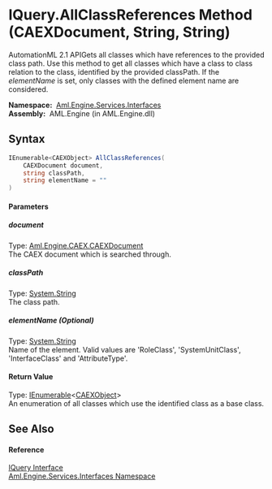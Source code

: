 IQuery.AllClassReferences Method (CAEXDocument, String, String)
===============================================================
AutomationML 2.1 APIGets all classes which have references to the provided class path. Use this method to get all classes which have a class to class relation to the class, identified by the provided classPath. If the *elementName* is set, only classes with the defined element name are considered.

  **Namespace:**  [Aml.Engine.Services.Interfaces][1]  
  **Assembly:**  AML.Engine (in AML.Engine.dll)

Syntax
------

```csharp
IEnumerable<CAEXObject> AllClassReferences(
	CAEXDocument document,
	string classPath,
	string elementName = ""
)
```

#### Parameters

##### *document*
Type: [Aml.Engine.CAEX.CAEXDocument][2]  
The CAEX document which is searched through.

##### *classPath*
Type: [System.String][3]  
The class path.

##### *elementName* (Optional)
Type: [System.String][3]  
 Name of the element. Valid values are 'RoleClass', 'SystemUnitClass', 'InterfaceClass' and 'AttributeType'.

#### Return Value
Type: [IEnumerable][4]&lt;[CAEXObject][5]>  
An enumeration of all classes which use the identified class as a base class.

See Also
--------

#### Reference
[IQuery Interface][6]  
[Aml.Engine.Services.Interfaces Namespace][1]  

[1]: ../README.md
[2]: ../../Aml.Engine.CAEX/CAEXDocument/README.md
[3]: https://docs.microsoft.com/dotnet/api/system.string
[4]: https://docs.microsoft.com/dotnet/api/system.collections.generic.ienumerable-1
[5]: ../../Aml.Engine.CAEX/CAEXObject/README.md
[6]: README.md
[7]: https://www.automationml.org
[8]: ../../icons/logoShade.png